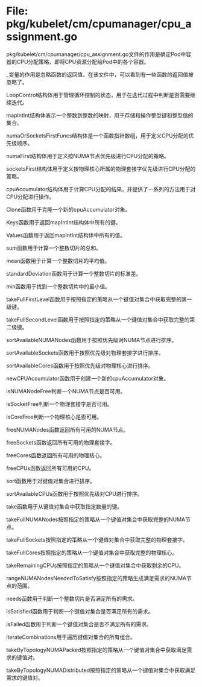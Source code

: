 # File: pkg/kubelet/cm/cpumanager/cpu_assignment.go

pkg/kubelet/cm/cpumanager/cpu_assignment.go文件的作用是确定Pod中容器的CPU分配策略，即将CPU资源分配给Pod中的各个容器。

_变量的作用是忽略函数的返回值。在该文件中，可以看到有一些函数的返回值被忽略了。

LoopControl结构体用于管理循环控制的状态，用于在迭代过程中判断是否需要继续迭代。

mapIntInt结构体表示一个整数到整数的映射，用于存储和操作整型键和整型值的集合。

numaOrSocketsFirstFuncs结构体是一个函数指针数组，用于定义CPU分配的优先级顺序。

numaFirst结构体用于定义按NUMA节点优先级进行CPU分配的策略。

socketsFirst结构体用于定义按物理核心所属的物理套接字优先级进行CPU分配的策略。

cpuAccumulator结构体用于计算CPU分配的结果，并提供了一系列的方法用于对CPU分配进行操作。

Clone函数用于克隆一个新的cpuAccumulator对象。

Keys函数用于返回mapIntInt结构体中所有的键。

Values函数用于返回mapIntInt结构体中所有的值。

sum函数用于计算一个整数切片的总和。

mean函数用于计算一个整数切片的平均值。

standardDeviation函数用于计算一个整数切片的标准差。

min函数用于找到一个整数切片中的最小值。

takeFullFirstLevel函数用于按照指定的策略从一个键值对集合中获取完整的第一级键。

takeFullSecondLevel函数用于按照指定的策略从一个键值对集合中获取完整的第二级键。

sortAvailableNUMANodes函数用于按照优先级对NUMA节点进行排序。

sortAvailableSockets函数用于按照优先级对物理套接字进行排序。

sortAvailableCores函数用于按照优先级对物理核心进行排序。

newCPUAccumulator函数用于创建一个新的cpuAccumulator对象。

isNUMANodeFree判断一个NUMA节点是否可用。

isSocketFree判断一个物理套接字是否可用。

isCoreFree判断一个物理核心是否可用。

freeNUMANodes函数返回所有可用的NUMA节点。

freeSockets函数返回所有可用的物理套接字。

freeCores函数返回所有可用的物理核心。

freeCPUs函数返回所有可用的CPU。

sort函数用于对键值对集合进行排序。

sortAvailableCPUs函数用于按照优先级对CPU进行排序。

take函数用于从键值对集合中获取指定数量的键。

takeFullNUMANodes按照指定的策略从一个键值对集合中获取完整的NUMA节点。

takeFullSockets按照指定的策略从一个键值对集合中获取完整的物理套接字。

takeFullCores按照指定的策略从一个键值对集合中获取完整的物理核心。

takeRemainingCPUs按照指定的策略从一个键值对集合中获取剩余的CPU。

rangeNUMANodesNeededToSatisfy按照指定的策略生成满足需求的NUMA节点的范围。

needs函数用于判断一个整数切片是否满足所有的需求。

isSatisfied函数用于判断一个键值对集合是否满足所有的需求。

isFailed函数用于判断一个键值对集合是否不满足所有的需求。

iterateCombinations用于遍历键值对集合的所有组合。

takeByTopologyNUMAPacked按照指定的策略从一个键值对集合中获取满足需求的键值对。

takeByTopologyNUMADistributed按照指定的策略从一个键值对集合中获取满足需求的键值对。

